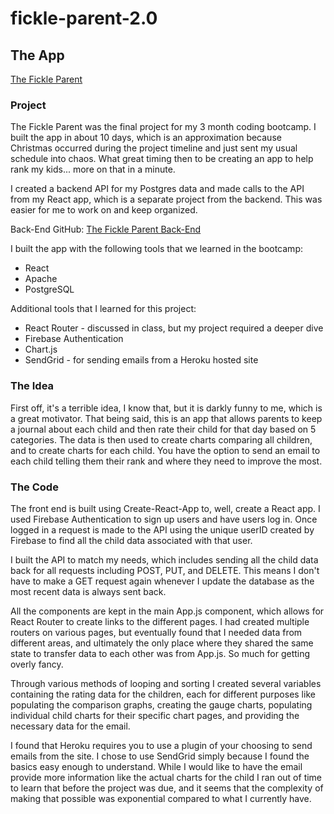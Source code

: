 # fickle-parent-2.0

## The App

[The Fickle Parent](https://fickle-parent.herokuapp.com/)

### Project

The Fickle Parent was the final project for my 3 month coding bootcamp. I built the app in about 10 days, which is an approximation because Christmas occurred during the project timeline and just sent my usual schedule into chaos. What great timing then to be creating an app to help rank my kids... more on that in a minute.

I created a backend API for my Postgres data and made calls to the API from my React app, which is a separate project from the backend. This was easier for me to work on and keep organized.

Back-End GitHub: [The Fickle Parent Back-End](https://github.com/Lightninthorman/fickle-parent-backend)

I built the app with the following tools that we learned in the bootcamp:
* React
* Apache
* PostgreSQL

Additional tools that I learned for this project:
* React Router - discussed in class, but my project required a deeper dive
* Firebase Authentication
* Chart.js
* SendGrid - for sending emails from a Heroku hosted site

### The Idea

First off, it's a terrible idea, I know that, but it is darkly funny to me, which is a great motivator.
That being said, this is an app that allows parents to keep a journal about each child and then rate their child for that day based on 5 categories. The data is then used to create charts comparing all children, and to create charts for each child. You have the option to send an email to each child telling them their rank and where they need to improve the most.

### The Code

The front end is built using Create-React-App to, well, create a React app. I used Firebase Authentication to sign up users and have users log in.
Once logged in a request is made to the API using the unique userID created by Firebase to find all the child data associated with that user.

I built the API to match my needs, which includes sending all the child data back for all requests including POST, PUT, and DELETE. This means I don't have to make a GET request again whenever I update the database as the most recent data is always sent back.

All the components are kept in the main App.js component, which allows for React Router to create links to the different pages. I had created multiple routers on various pages, but eventually found that I needed data from different areas, and ultimately the only place where they shared the same state to transfer data to each other was from App.js. So much for getting overly fancy.

Through various methods of looping and sorting I created several variables containing the rating data for the children, each for different purposes like populating the comparison graphs, creating the gauge charts, populating individual child charts for their specific chart pages, and providing the necessary data for the email.

I found that Heroku requires you to use a plugin of your choosing to send emails from the site. I chose to use SendGrid simply because I found the basics easy enough to understand. While I would like to have the email provide more information like the actual charts for the child I ran out of time to learn that before the project was due, and it seems that the complexity of making that possible was exponential compared to what I currently have. 
